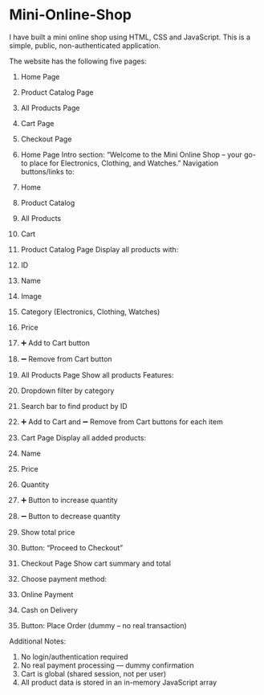 # Mini-Online-Shop

I have built a mini online shop using HTML, CSS and JavaScript. This is a simple, public, non-authenticated application.

The website has the following five pages:

1. Home Page
2. Product Catalog Page
3. All Products Page
4. Cart Page
5. Checkout Page

1. Home Page
Intro section: “Welcome to the Mini Online Shop – your go-to place for Electronics, Clothing, and Watches.”
Navigation buttons/links to:
1. Home
2. Product Catalog
3. All Products
4.  Cart

2. Product Catalog Page
Display all products with:
1. ID
2. Name
3. Image
4. Category (Electronics, Clothing, Watches)
5. Price
6. ➕ Add to Cart button
7. ➖ Remove from Cart button

3. All Products Page
Show all products
Features:
1. Dropdown filter by category
2. Search bar to find product by ID
3. ➕ Add to Cart and ➖ Remove from Cart buttons for each item

4. Cart Page
Display all added products:
1. Name
2. Price
3. Quantity
4. ➕ Button to increase quantity
5. ➖ Button to decrease quantity
6. Show total price
7. Button: “Proceed to Checkout”

 5. Checkout Page
Show cart summary and total
1. Choose payment method:
2. Online Payment
3. Cash on Delivery
4. Button: Place Order (dummy – no real transaction)


Additional Notes:
1. No login/authentication required
2. No real payment processing — dummy confirmation
3. Cart is global (shared session, not per user)
4. All product data is stored in an in-memory JavaScript array

